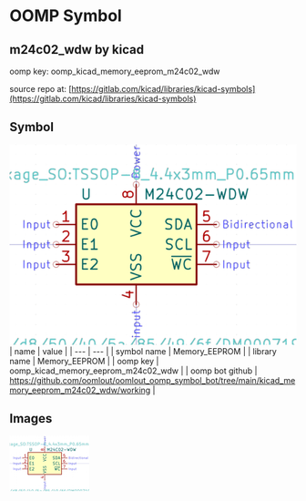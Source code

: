 # OOMP Symbol  
## m24c02_wdw  by kicad  
  
oomp key: oomp_kicad_memory_eeprom_m24c02_wdw  
  
source repo at: [https://gitlab.com/kicad/libraries/kicad-symbols](https://gitlab.com/kicad/libraries/kicad-symbols)  
## Symbol  
  
[![working.png](working_600.png)](working.png)  
| name | value | 
| --- | --- | 
| symbol name | Memory_EEPROM | 
| library name | Memory_EEPROM | 
| oomp key | oomp_kicad_memory_eeprom_m24c02_wdw | 
| oomp bot github | https://github.com/oomlout/oomlout_oomp_symbol_bot/tree/main/kicad_memory_eeprom_m24c02_wdw/working | 
## Images  
  
[![working.png](working_140.png)](working.png)  
